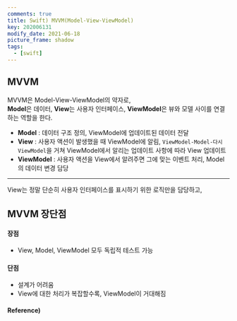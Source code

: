 ```yaml
---
comments: true
title: Swift) MVVM(Model-View-ViewModel)
key: 202006131
modify_date: 2021-06-18
picture_frame: shadow
tags:
  - [swift]
---
```

 
## MVVM
 
MVVM은 Model-View-ViewModel의 약자로,   
**Model**은 데이터, **View**는 사용자 인터페이스, **ViewModel**은 뷰와 모델 사이를 연결하는 역할을 한다.   

 
- **Model** : 데이터 구조 정의, ViewModel에 업데이트된 데이터 전달   
- **View** : 사용자 액션이 발생했을 때 ViewModel에 알림, `ViewModel-Model-다시 ViewModel`을 거쳐 ViewModel에서 알리는 업데이트 사항에 따라 View 업데이트   
- **ViewModel** : 사용자 액션을 View에서 알려주면 그에 맞는 이벤트 처리, Model의 데이터 변경 담당   
 
***
 
View는 정말 단순히 사용자 인터페이스를 표시하기 위한 로직만을 담당하고, 
 
## MVVM 장단점

#### 장점
 
- View, Model, ViewModel 모두 독립적 테스트 가능
 
#### 단점
 
- 설계가 어려움
- View에 대한 처리가 복잡할수록, ViewModel이 거대해짐
 
#### Reference)
 
